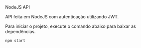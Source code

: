 NodeJS API

API feita em NodeJS com autenticação utilizando JWT.

Para iniciar o projeto, execute o comando abaixo para baixar as dependências.

```
npm start
```
